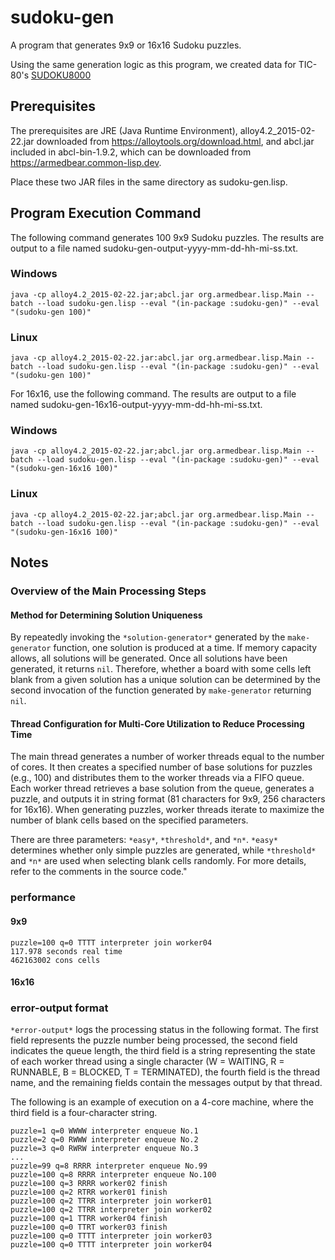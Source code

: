 # sudoku-gen
A program that generates 9x9 or 16x16 Sudoku puzzles.

Using the same generation logic as this program, we created data for TIC-80's [SUDOKU8000](https://tic80.com/play?cart=4203)
## Prerequisites
The prerequisites are JRE (Java Runtime Environment), alloy4.2_2015-02-22.jar downloaded from https://alloytools.org/download.html, and abcl.jar included in abcl-bin-1.9.2, which can be downloaded from https://armedbear.common-lisp.dev.

Place these two JAR files in the same directory as sudoku-gen.lisp.
## Program Execution Command
The following command generates 100 9x9 Sudoku puzzles. The results are output to a file named sudoku-gen-output-yyyy-mm-dd-hh-mi-ss.txt.
### Windows
```
java -cp alloy4.2_2015-02-22.jar;abcl.jar org.armedbear.lisp.Main --batch --load sudoku-gen.lisp --eval "(in-package :sudoku-gen)" --eval "(sudoku-gen 100)"
```
### Linux
```
java -cp alloy4.2_2015-02-22.jar:abcl.jar org.armedbear.lisp.Main --batch --load sudoku-gen.lisp --eval "(in-package :sudoku-gen)" --eval "(sudoku-gen 100)"
```
For 16x16, use the following command. The results are output to a file named sudoku-gen-16x16-output-yyyy-mm-dd-hh-mi-ss.txt.
### Windows
```
java -cp alloy4.2_2015-02-22.jar;abcl.jar org.armedbear.lisp.Main --batch --load sudoku-gen.lisp --eval "(in-package :sudoku-gen)" --eval "(sudoku-gen-16x16 100)"
```
### Linux
```
java -cp alloy4.2_2015-02-22.jar;abcl.jar org.armedbear.lisp.Main --batch --load sudoku-gen.lisp --eval "(in-package :sudoku-gen)" --eval "(sudoku-gen-16x16 100)"
```
## Notes
### Overview of the Main Processing Steps
#### Method for Determining Solution Uniqueness
By repeatedly invoking the `*solution-generator*` generated by the `make-generator` function, one solution is produced at a time. If memory capacity allows, all solutions will be generated. Once all solutions have been generated, it returns `nil`. Therefore, whether a board with some cells left blank from a given solution has a unique solution can be determined by the second invocation of the function generated by `make-generator` returning `nil`.
#### Thread Configuration for Multi-Core Utilization to Reduce Processing Time
The main thread generates a number of worker threads equal to the number of cores. It then creates a specified number of base solutions for puzzles (e.g., 100) and distributes them to the worker threads via a FIFO queue. Each worker thread retrieves a base solution from the queue, generates a puzzle, and outputs it in string format (81 characters for 9x9, 256 characters for 16x16). When generating puzzles, worker threads iterate to maximize the number of blank cells based on the specified parameters.

There are three parameters: `*easy*`, `*threshold*`, and `*n*`. `*easy*` determines whether only simple puzzles are generated, while `*threshold*` and `*n*` are used when selecting blank cells randomly. For more details, refer to the comments in the source code."
### performance
#### 9x9
```
puzzle=100 q=0 TTTT interpreter join worker04
117.978 seconds real time
462163002 cons cells
```
#### 16x16
### error-output format
`*error-output*` logs the processing status in the following format. The first field represents the puzzle number being processed, the second field indicates the queue length, the third field is a string representing the state of each worker thread using a single character (W = WAITING, R = RUNNABLE, B = BLOCKED, T = TERMINATED), the fourth field is the thread name, and the remaining fields contain the messages output by that thread.

The following is an example of execution on a 4-core machine, where the third field is a four-character string.
```
puzzle=1 q=0 WWWW interpreter enqueue No.1
puzzle=2 q=0 RWWW interpreter enqueue No.2
puzzle=3 q=0 RWRW interpreter enqueue No.3
...
puzzle=99 q=8 RRRR interpreter enqueue No.99
puzzle=100 q=8 RRRR interpreter enqueue No.100
puzzle=100 q=3 RRRR worker02 finish
puzzle=100 q=2 RTRR worker01 finish
puzzle=100 q=2 TTRR interpreter join worker01
puzzle=100 q=2 TTRR interpreter join worker02
puzzle=100 q=1 TTRR worker04 finish
puzzle=100 q=0 TTRT worker03 finish
puzzle=100 q=0 TTTT interpreter join worker03
puzzle=100 q=0 TTTT interpreter join worker04
```
